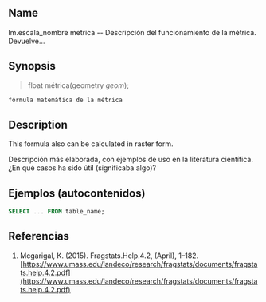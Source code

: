## Name
lm.escala_nombre metrica --  Descripción del funcionamiento de la métrica. Devuelve...

## Synopsis

> float métrica(geometry *geom*);

```tex
fórmula matemática de la métrica
```

## Description

This formula also can be calculated in raster form.

Descripción más elaborada, con ejemplos de uso en la literatura científica. ¿En qué casos ha sido útil (significaba algo)?


## Ejemplos (autocontenidos)


```sql
SELECT ... FROM table_name;
```

## Referencias

1. Mcgarigal, K. (2015). Fragstats.Help.4.2, (April), 1–182. [https://www.umass.edu/landeco/research/fragstats/documents/fragstats.help.4.2.pdf](https://www.umass.edu/landeco/research/fragstats/documents/fragstats.help.4.2.pdf)
